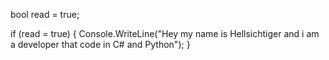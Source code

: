 bool read = true;

if (read = true)
{
  Console.WriteLine("Hey my name is Hellsichtiger and i am a developer that code in C# and Python");
}
